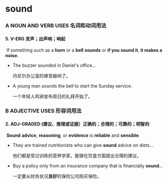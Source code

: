 # sound

### A NOUN AND VERB USES 名词和动词用法

#### 5. V-ERG 发声；出声响；响起

​	If something such as a **horn** or a **bell** **sounds** or **if you sound it**, **it makes a noise**.

- The buzzer sounded in Daniel's office...

  丹尼尔办公室的蜂音器响了。

- A young man sounds the bell to start the Sunday service.

  一个年轻人鸣钟宣布周日的礼拜开始了。

### B ADJECTIVE USES 形容词用法

#### 2. ADJ-GRADED (建议、推理或证据）正确的；合理的；可靠的；明智的

​	**Sound** **advice**, **reasoning**, or **evidence** is **reliable** and **sensible**.

- They are trained nutritionists who can give **sound** advice on diets...

  他们都是受过训练的营养学家，能够在饮食方面提出合理的建议。

- Buy a policy only from an insurance company that is financially **sound**...

  一定要从财务状况**良好**的保险公司购买保险。